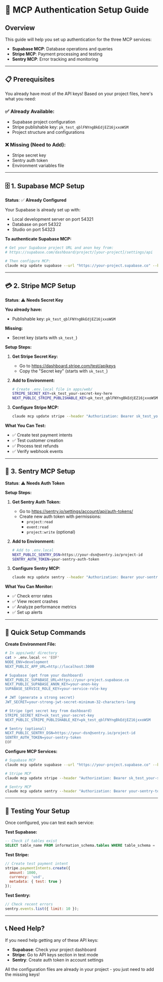 # 🔐 MCP Authentication Setup Guide

## Overview
This guide will help you set up authentication for the three MCP services:
- **Supabase MCP**: Database operations and queries
- **Stripe MCP**: Payment processing and testing
- **Sentry MCP**: Error tracking and monitoring

---

## 📋 Prerequisites

You already have most of the API keys! Based on your project files, here's what you need:

### ✅ Already Available:
- Supabase project configuration
- Stripe publishable key: `pk_test_qblFNYngBkEdjEZ16jxxoWSM`
- Project structure and configurations

### ❌ Missing (Need to Add):
- Stripe secret key
- Sentry auth token
- Environment variables file

---

## 🗄️ 1. Supabase MCP Setup

**Status**: ✅ **Already Configured**

Your Supabase is already set up with:
- Local development server on port 54321
- Database on port 54322
- Studio on port 54323

**To authenticate Supabase MCP:**
```bash
# Get your Supabase project URL and anon key from:
# https://supabase.com/dashboard/project/[your-project]/settings/api

# Then configure MCP:
claude mcp update supabase --url "https://your-project.supabase.co" --key "your-anon-key"
```

---

## 💳 2. Stripe MCP Setup

**Status**: ⚠️ **Needs Secret Key**

**You already have:**
- Publishable key: `pk_test_qblFNYngBkEdjEZ16jxxoWSM`

**Missing:**
- Secret key (starts with `sk_test_`)

**Setup Steps:**

1. **Get Stripe Secret Key:**
   - Go to https://dashboard.stripe.com/test/apikeys
   - Copy the "Secret key" (starts with `sk_test_`)

2. **Add to Environment:**
   ```bash
   # Create .env.local file in apps/web/
   STRIPE_SECRET_KEY=sk_test_your-secret-key-here
   NEXT_PUBLIC_STRIPE_PUBLISHABLE_KEY=pk_test_qblFNYngBkEdjEZ16jxxoWSM
   ```

3. **Configure Stripe MCP:**
   ```bash
   claude mcp update stripe --header "Authorization: Bearer sk_test_your-secret-key"
   ```

**What You Can Test:**
- ✅ Create test payment intents
- ✅ Test customer creation
- ✅ Process test refunds
- ✅ Verify webhook events

---

## 🐛 3. Sentry MCP Setup

**Status**: ⚠️ **Needs Auth Token**

**Setup Steps:**

1. **Get Sentry Auth Token:**
   - Go to https://sentry.io/settings/account/api/auth-tokens/
   - Create new auth token with permissions:
     - `project:read`
     - `event:read`
     - `project:write` (optional)

2. **Add to Environment:**
   ```bash
   # Add to .env.local
   NEXT_PUBLIC_SENTRY_DSN=https://your-dsn@sentry.io/project-id
   SENTRY_AUTH_TOKEN=your-sentry-auth-token
   ```

3. **Configure Sentry MCP:**
   ```bash
   claude mcp update sentry --header "Authorization: Bearer your-sentry-token"
   ```

**What You Can Monitor:**
- ✅ Check error rates
- ✅ View recent crashes
- ✅ Analyze performance metrics
- ✅ Set up alerts

---

## 🚀 Quick Setup Commands

**Create Environment File:**
```bash
# In apps/web/ directory
cat > .env.local << 'EOF'
NODE_ENV=development
NEXT_PUBLIC_APP_URL=http://localhost:3000

# Supabase (get from your dashboard)
NEXT_PUBLIC_SUPABASE_URL=https://your-project.supabase.co
NEXT_PUBLIC_SUPABASE_ANON_KEY=your-anon-key
SUPABASE_SERVICE_ROLE_KEY=your-service-role-key

# JWT (generate a strong secret)
JWT_SECRET=your-strong-jwt-secret-minimum-32-characters-long

# Stripe (get secret key from dashboard)
STRIPE_SECRET_KEY=sk_test_your-secret-key
NEXT_PUBLIC_STRIPE_PUBLISHABLE_KEY=pk_test_qblFNYngBkEdjEZ16jxxoWSM

# Sentry (optional)
NEXT_PUBLIC_SENTRY_DSN=https://your-dsn@sentry.io/project-id
SENTRY_AUTH_TOKEN=your-sentry-token
EOF
```

**Configure MCP Services:**
```bash
# Supabase MCP
claude mcp update supabase --url "https://your-project.supabase.co" --key "your-anon-key"

# Stripe MCP
claude mcp update stripe --header "Authorization: Bearer sk_test_your-secret-key"

# Sentry MCP
claude mcp update sentry --header "Authorization: Bearer your-sentry-token"
```

---

## 🧪 Testing Your Setup

Once configured, you can test each service:

**Test Supabase:**
```sql
-- Check if tables exist
SELECT table_name FROM information_schema.tables WHERE table_schema = 'public';
```

**Test Stripe:**
```javascript
// Create test payment intent
stripe.paymentIntents.create({
  amount: 1000,
  currency: 'usd',
  metadata: { test: true }
});
```

**Test Sentry:**
```javascript
// Check recent errors
sentry.events.list({ limit: 10 });
```

---

## 📞 Need Help?

If you need help getting any of these API keys:
- **Supabase**: Check your project dashboard
- **Stripe**: Go to API keys section in test mode
- **Sentry**: Create auth token in account settings

All the configuration files are already in your project - you just need to add the missing keys!
